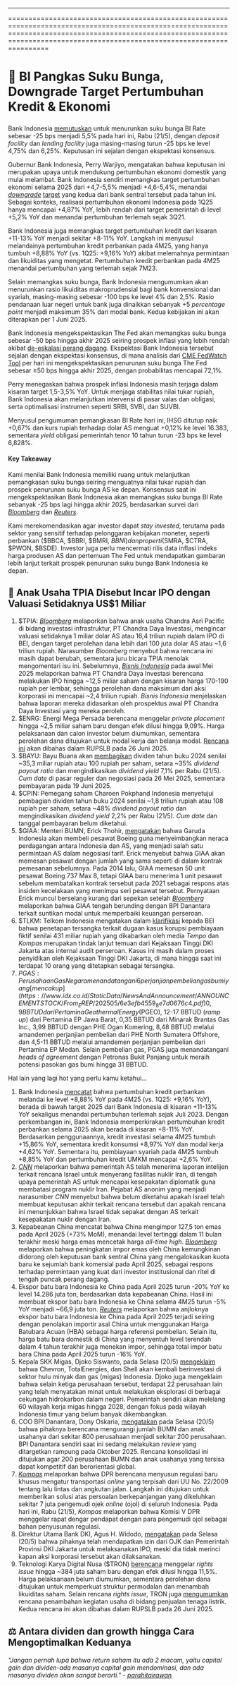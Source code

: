 ---

==================================================================================================================================================================================================================================

# 💸 BI Pangkas Suku Bunga, Downgrade Target Pertumbuhan Kredit & Ekonomi

#####

Bank Indonesia [memutuskan](https://www.bi.go.id/id/publikasi/ruang-media/news-release/Pages/sp_2711125.aspx) untuk menurunkan suku bunga BI Rate sebesar -25 bps menjadi 5,5% pada hari ini, Rabu (21/5), dengan _deposit facility_ dan _lending facility_ juga masing-masing turun -25 bps ke level 4,75% dan 6,25%. Keputusan ini sejalan dengan ekspektasi konsensus.

Gubernur Bank Indonesia, Perry Warjiyo, mengatakan bahwa keputusan ini merupakan upaya untuk mendukung pertumbuhan ekonomi domestik yang mulai melambat. Bank Indonesia sendiri memangkas target pertumbuhan ekonomi selama 2025 dari +4,7-5,5% menjadi +4,6-5,4%, menandai _[downgrade](https://snips.stockbit.com/snips-terbaru/-bi-rate-turun-25-bps-di-luar-ekspektasi#:~:text=Bank%20Indonesia%20sendiri%C2%A0memangkas%C2%A0outlook%C2%A0pertumbuhan%20ekonomi%20Indonesia%20pada%202025%C2%A0dari%20kisaran%20%2B4%2C8%E2%80%935%2C6%25%20YoY%C2%A0menjadi%20%2B4%2C7%E2%80%935%2C5%25%20YoY%C2%A0seiring%20melemahnya%20konsumsi%2C%20lapangan%20kerja%2C%20investasi%2C%20dan%20ekspor.)_ [target](https://snips.stockbit.com/snips-terbaru/-bi-rate-turun-25-bps-di-luar-ekspektasi#:~:text=Bank%20Indonesia%20sendiri%C2%A0memangkas%C2%A0outlook%C2%A0pertumbuhan%20ekonomi%20Indonesia%20pada%202025%C2%A0dari%20kisaran%20%2B4%2C8%E2%80%935%2C6%25%20YoY%C2%A0menjadi%20%2B4%2C7%E2%80%935%2C5%25%20YoY%C2%A0seiring%20melemahnya%20konsumsi%2C%20lapangan%20kerja%2C%20investasi%2C%20dan%20ekspor.) yang kedua dari bank sentral tersebut pada tahun ini. Sebagai konteks, realisasi pertumbuhan ekonomi Indonesia pada 1Q25 hanya mencapai +4,87% YoY, lebih rendah dari target pemerintah di level +5,2% YoY dan menandai pertumbuhan terlemah sejak 3Q21.

Bank Indonesia juga memangkas target pertumbuhan kredit dari kisaran +11-13% YoY menjadi sekitar +8-11% YoY. Langkah ini menyusul melandainya pertumbuhan kredit perbankan pada 4M25, yang hanya tumbuh +8,88% YoY (vs. 1Q25: +9,16% YoY) akibat melemahnya permintaan dan likuiditas yang mengetat. Pertumbuhan kredit perbankan pada 4M25 menandai pertumbuhan yang terlemah sejak 7M23.

Selain memangkas suku bunga, Bank Indonesia mengumumkan akan menurunkan rasio likuiditas makroprudensial bagi bank konvensional dan syariah, masing-masing sebesar -100 bps ke level 4% dan 2,5%. Rasio pendanaan luar negeri untuk bank juga dinaikkan sebanyak +5 _percentage point_ menjadi maksimum 35% dari modal bank. Kedua kebijakan ini akan diterapkan per 1 Juni 2025.

Bank Indonesia mengekspektasikan The Fed akan memangkas suku bunga sebesar -50 bps hingga akhir 2025 seiring prospek inflasi yang lebih rendah akibat [de-eskalasi perang dagang](https://snips.stockbit.com/snips-terbaru/-as-china-capai-kesepakatan-dagang-sementara). Ekspektasi Bank Indonesia tersebut sejalan dengan ekspektasi konsensus, di mana analisis dari [CME FedWatch Tool](https://www.cmegroup.com/markets/interest-rates/cme-fedwatch-tool.html) per hari ini mengekspektasikan penurunan suku bunga The Fed sebesar ≥50 bps hingga akhir 2025, dengan probabilitas mencapai 72,1%.

Perry menegaskan bahwa prospek inflasi Indonesia masih terjaga dalam kisaran target 1,5-3,5% YoY. Untuk menjaga stabilitas nilai tukar rupiah, Bank Indonesia akan melanjutkan intervensi di pasar valas dan obligasi, serta optimalisasi instrumen seperti SRBI, SVBI, dan SUVBI.

Menyusul pengumuman pemangkasan BI Rate hari ini, IHSG ditutup naik +0,67% dan kurs rupiah terhadap dolar AS menguat +0,12% ke level 16.383, sementara _yield_ obligasi pemerintah tenor 10 tahun turun -23 bps ke level 6,828%.

#### Key Takeaway

Kami menilai Bank Indonesia memiliki ruang untuk melanjutkan pemangkasan suku bunga seiring menguatnya nilai tukar rupiah dan prospek penurunan suku bunga AS ke depan. Konsensus saat ini mengekspektasikan Bank Indonesia akan memangkas suku bunga BI Rate sebanyak -25 bps lagi hingga akhir 2025, berdasarkan survei dari _[Bloomberg](https://www.bloomberg.com/news/articles/2025-05-20/bank-indonesia-poised-to-resume-rate-cuts-as-growth-falters)_ dan _[Reuters](https://www.reuters.com/world/asia-pacific/bank-indonesia-cut-rates-may-21-rupiah-stabilises-2025-05-19/)_.

Kami merekomendasikan agar investor dapat _stay invested_, terutama pada sektor yang sensitif terhadap pelonggaran kebijakan moneter, seperti perbankan ($BBCA, $BBRI, $BMRI, $BBNI) dan properti ($SMRA, $CTRA, $PWON, $BSDE). Investor juga perlu mencermati rilis data inflasi indeks harga produsen AS dan pertemuan The Fed untuk mendapatkan gambaran lebih lanjut terkait prospek penurunan suku bunga Bank Indonesia ke depan.

## 💪 Anak Usaha TPIA Disebut Incar IPO dengan Valuasi Setidaknya US$1 Miliar

1.  $TPIA: _[Bloomberg](https://www.bloomberg.com/news/articles/2025-05-21/chandra-asri-is-said-to-seek-1-billion-valuation-for-unit-s-ipo)_ melaporkan bahwa anak usaha Chandra Asri Pacific di bidang investasi infrastruktur, PT Chandra Daya Investasi, mengincar valuasi setidaknya 1 miliar dolar AS atau 16,4 triliun rupiah dalam IPO di BEI, dengan target perolehan dana lebih dari 100 juta dolar AS atau ~1,6 triliun rupiah. Narasumber _Bloomberg_ menyebut bahwa rencana ini masih dapat berubah, sementara juru bicara TPIA menolak mengomentari isu ini. Sebelumnya, _[Bisnis Indonesia](https://snips.stockbit.com/snips-terbaru/ekonomi-ri-487-yoy-pada-1q25-terlemah-sejak-3q21#:~:text=%24TPIA%3A%20Bisnis,IPO%20di%20BEI.)_ pada awal Mei 2025 melaporkan bahwa PT Chandra Daya Investasi berencana melakukan IPO hingga ~12,5 miliar saham dengan kisaran harga 170-190 rupiah per lembar, sehingga perolehan dana maksimum dari aksi korporasi ini mencapai ~2,4 triliun rupiah. _Bisnis Indonesia_ menjelaskan bahwa laporan mereka didasarkan oleh prospektus awal PT Chandra Daya Investasi yang mereka peroleh.
2.  $ENRG: Energi Mega Persada berencana menggelar _private placement_ hingga ~2,5 miliar saham baru dengan efek dilusi hingga 9,09%. Harga pelaksanaan dan calon investor belum diumumkan, sementara perolehan dana ditujukan untuk modal kerja dan belanja modal. [Rencana ini](https://www.idx.co.id/StaticData/NewsAndAnnouncement/ANNOUNCEMENTSTOCK/From_EREP/202505/508cc7b00d_a6f6fc25d7.pdf) akan dibahas dalam RUPSLB pada 26 Juni 2025.
3.  $BAYU: Bayu Buana akan [membagikan](https://www.idx.co.id/StaticData/NewsAndAnnouncement/ANNOUNCEMENTSTOCK/From_EREP/202505/dd76f9f251_54df6545e5.pdf) dividen tahun buku 2024 senilai ~35,3 miliar rupiah atau 100 rupiah per saham, setara ~35% _dividend payout ratio_ dan mengindikasikan _dividend yield_ 7,1% per Rabu (21/5). _Cum date_ di pasar reguler dan negosiasi pada 26 Mei 2025, sementara pembayaran pada 19 Juni 2025.
4.  $CPIN: Pemegang saham Charoen Pokphand Indonesia menyetujui pembagian dividen tahun buku 2024 senilai ~1,8 triliun rupiah atau 108 rupiah per saham, setara ~48% _dividend payout ratio_ dan mengindikasikan _dividend yield_ 2,2% per Rabu (21/5). _Cum date_ dan tanggal pembayaran belum diketahui.
5.  $GIAA: Menteri BUMN, Erick Thohir, [mengatakan](https://market.bisnis.com/read/20250521/192/1878767/erick-thohir-ungkap-rencana-garuda-giaa-tambah-armada-pesawat-boeing) bahwa Garuda Indonesia akan membeli pesawat Boeing guna menyeimbangkan neraca perdagangan antara Indonesia dan AS, yang menjadi salah satu permintaan AS dalam negosiasi tarif. Erick menyebut bahwa GIAA akan memesan pesawat dengan jumlah yang sama seperti di dalam kontrak pemesanan sebelumnya. Pada 2014 lalu, GIAA memesan 50 unit pesawat Boeing 737 Max 8, tetapi GIAA baru menerima 1 unit pesawat sebelum membatalkan kontrak tersebut pada 2021 sebagai respons atas insiden kecelakaan yang menimpa seri pesawat tersebut. Pernyataan Erick muncul berselang kurang dari sepekan setelah _[Bloomberg](https://snips.stockbit.com/snips-terbaru/ekspor-batu-bara-ri-turun-ditekan-permintaan-china#:~:text=Bloomberg%20melaporkan%20bahwa%20Garuda,belum%20mengomentari%20isu%20ini.)_ melaporkan bahwa GIAA tengah berunding dengan BPI Danantara terkait suntikan modal untuk memperbaiki keuangan perseroan.
6.  $TLKM: Telkom Indonesia mengatakan dalam [klarifikasi](https://www.idx.co.id/StaticData/NewsAndAnnouncement/ANNOUNCEMENTSTOCK/From_EREP/202505/a8359067da_269710ca60.pdf) kepada BEI bahwa penetapan tersangka terkait dugaan kasus korupsi pembiayaan fiktif senilai 431 miliar rupiah yang dikabarkan oleh media _Tempo_ dan _Kompas_ merupakan tindak lanjut temuan dari Kejaksaan Tinggi DKI Jakarta atas internal audit perseroan. Kasus ini masih dalam proses penyidikan oleh Kejaksaan Tinggi DKI Jakarta, di mana hingga saat ini terdapat 10 orang yang ditetapkan sebagai tersangka.
7.  $PGAS: Perusahaan Gas Negara menandatangani 6 perjanjian pembelian gas bumi yang [mencakup](https://www.idx.co.id/StaticData/NewsAndAnnouncement/ANNOUNCEMENTSTOCK/From_EREP/202505/6e3efb4559_8e7d0676c4.pdf) 0,9 BBTUD dari Pertamina Geothermal Energy ($PGEO), 12-17 BBTUD (_ramp up_) dari Pertamina EP Jawa Barat, 0,35 BBTUD dari Minarak Brantas Gas Inc., 3,99 BBTUD dengan PHE Ogan Komering, 8,48 BBTUD melalui amandemen perjanjian pembelian dari PHE North Sumatera Offshore, dan 4,5-11 BBTUD melalui amandemen perjanjian pembelian dari Pertamina EP Medan. Selain pembelian gas, PGAS juga menandatangani _heads of agreement_ dengan Petronas Bukit Panjang untuk meraih potensi pasokan gas bumi hingga 31 BBTUD.

Hal lain yang lagi hot yang perlu kamu ketahui...

1.  Bank Indonesia [mencatat](<https://www.bi.go.id/id/publikasi/ruang-media/news-release/Pages/sp_2711125.aspx#:~:text=Peran%20kredit%20perbankan,Likuiditas%20Makroprudensial%20(KLM).>) bahwa pertumbuhan kredit perbankan melandai ke level +8,88% YoY pada 4M25 (vs. 1Q25: +9,16% YoY), berada di bawah target 2025 dari Bank Indonesia di kisaran +11-13% YoY sekaligus menandai pertumbuhan terlemah sejak Juli 2023. Dengan perkembangan ini, Bank Indonesia memperkirakan pertumbuhan kredit perbankan selama 2025 akan berada di kisaran +8-11% YoY. Berdasarkan penggunaannya, kredit investasi selama 4M25 tumbuh +15,86% YoY, sementara kredit konsumsi +8,97% YoY dan modal kerja +4,62% YoY. Sementara itu, pembiayaan syariah pada 4M25 tumbuh +8,85% YoY dan pertumbuhan kredit UMKM mencapai +2,6% YoY.
2.  [_CNN_](https://edition.cnn.com/2025/05/20/politics/intelligence-israel-possible-strike-iran-nuclear-facilities) melaporkan bahwa pemerintah AS telah menerima laporan intelijen terkait rencana Israel untuk menyerang fasilitas nuklir Iran, di tengah upaya pemerintah AS untuk mencapai kesepakatan diplomatik guna membatasi program nuklir Iran. Pejabat AS anonim yang menjadi narasumber _CNN_ menyebut bahwa belum diketahui apakah Israel telah membuat keputusan akhir terkait rencana tersebut dan apakah rencana ini menunjukkan bahwa Israel tidak sepakat dengan AS terkait kesepakatan nuklir dengan Iran.
3.  Kepabeanan China mencatat bahwa China mengimpor 127,5 ton emas pada April 2025 (+73% MoM), menandai level tertinggi dalam 11 bulan terakhir meski harga emas mencetak harga _all-time high_. [_Bloomberg_](https://www.bloomberg.com/news/articles/2025-05-20/china-gold-imports-surge-to-11-month-high-despite-record-prices) melaporkan bahwa peningkatan impor emas oleh China kemungkinan didorong oleh keputusan bank sentral China yang mengalokasikan kuota baru ke sejumlah bank komersial pada April 2025, sebagai respons terhadap permintaan yang kuat dari investor institusional dan ritel di tengah puncak perang dagang.
4.  Ekspor batu bara Indonesia ke China pada April 2025 turun -20% YoY ke level 14.286 juta ton, berdasarkan data kepabeanan China. Hasil ini membuat ekspor batu bara Indonesia ke China selama 4M25 turun -5% YoY menjadi ~66,9 juta ton. [_Reuters_](https://www.reuters.com/world/asia-pacific/chinas-coal-imports-russia-drop-amid-shift-domestic-coal-2025-05-20/) melaporkan bahwa anjloknya ekspor batu bara Indonesia ke China pada April 2025 terjadi seiring dengan penolakan importir asal China untuk menggunakan Harga Batubara Acuan (HBA) sebagai harga referensi pembelian. Selain itu, harga batu bara domestik di China yang menyentuh level terendah dalam 4 tahun terakhir juga menekan impor, sehingga total impor batu bara China pada April 2025 turun -16% YoY.
5.  Kepala SKK Migas, Djoko Siswanto, pada Selasa (20/5) [mengeklaim](https://epaper.bisnis.com/epaper/detail/page/154684) bahwa Chevron, TotalEnergies, dan Shell akan kembali berinvestasi di sektor hulu minyak dan gas (migas) Indonesia. Djoko juga mengeklaim bahwa selain ketiga perusahaan tersebut, terdapat 22 perusahaan lain yang telah menyatakan minat untuk melakukan eksplorasi di berbagai cekungan hidrokarbon dalam negeri. Pemerintah sendiri akan melelang 60 wilayah kerja migas hingga 2028, dengan fokus pada wilayah Indonesia timur yang belum banyak dikembangkan.
6.  COO BPI Danantara, Dony Oskaria, [mengatakan](https://www.bloomberg.com/news/articles/2025-05-20/indonesia-s-danantara-eyes-major-overhaul-of-800-firms-via-mergers-closures) pada Selasa (20/5) bahwa pihaknya berencana mengurangi jumlah BUMN dan anak usahanya dari sekitar 800 perusahaan menjadi sekitar 200 perusahaan. BPI Danantara sendiri saat ini sedang melakukan _review_ yang ditargetkan rampung pada Oktober 2025. Rencana konsolidasi ini ditujukan agar 200 perusahaan BUMN dan anak usahanya yang tersisa dapat kompetitif dan berorientasi global.
7.  [_Kompas_](https://www.kompas.id/artikel/akui-minim-regulasi-komisi-v-dpr-akan-susun-kebijakan-baru-soal-transportasi-daring?open_from=Ekonomi_Page) melaporkan bahwa DPR berencana menyusun regulasi baru khusus mengatur transportasi _online_ yang terpisah dari UU No. 22/2009 tentang lalu lintas dan angkutan jalan. Langkah ini ditujukan untuk memberikan solusi atas persoalan berkepanjangan yang dikeluhkan sekitar 7 juta pengemudi ojek _online_ (ojol) di seluruh Indonesia. Pada hari ini, Rabu (21/5), _Kompas_ melaporkan bahwa Komisi V DPR menggelar rapat dengar pendapat dengan para pengemudi ojol sebagai bahan penyusunan regulasi.
8.  Direktur Utama Bank DKI, Agus H. Widodo, [mengatakan](https://katadata.co.id/finansial/keuangan/682c5a1e281d6/bank-dki-bakal-ipo-bagaimana-kinerja-keuangannya) pada Selasa (20/5) bahwa pihaknya telah mendapatkan izin dari OJK dan Pemerintah Provinsi DKI Jakarta untuk melaksanakan IPO, meski dia tidak merinci kapan aksi korporasi tersebut akan dilaksanakan.
9.  Teknologi Karya Digital Nusa ($TRON) [berencana](https://www.idx.co.id/StaticData/NewsAndAnnouncement/ANNOUNCEMENTSTOCK/From_EREP/202505/9cfe6a51fd_76f64c895b.pdf) menggelar _rights issue_ hingga ~384 juta saham baru dengan efek dilusi hingga 11,5%. Harga pelaksanaan belum diumumkan, sementara perolehan dana ditujukan untuk memperkuat struktur permodalan dan menambah likuiditas saham. Selain rencana _rights issue_, TRON juga [mengumumkan](https://www.idx.co.id/StaticData/NewsAndAnnouncement/ANNOUNCEMENTSTOCK/From_EREP/202505/9cfe6a51fd_76f64c895b.pdf) rencana penambahan kegiatan usaha di bidang penjualan tenaga listrik. Kedua rencana ini akan dibahas dalam RUPSLB pada 26 Juni 2025.

## ⚖️ Antara dividen dan growth hingga Cara Mengoptimalkan Keduanya

###### "Jangan pernah lupa bahwa return saham itu ada 2 macam, yaitu capital gain dan dividen-ada masanya capital gain mendominasi, dan ada masanya dividen akan sangat berarti." - [parahitairawan](https://stockbit.com/parahitairawan)

#####
